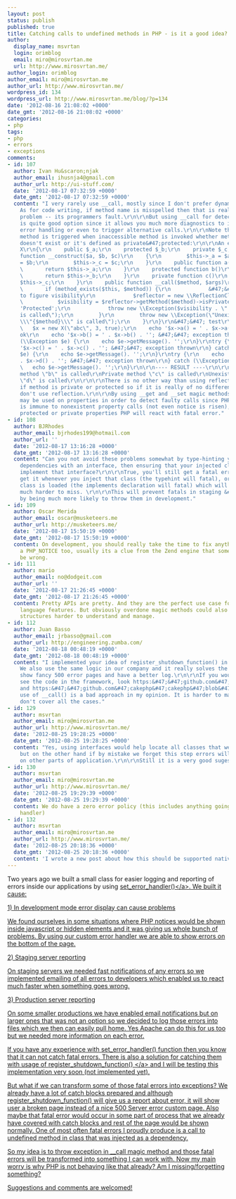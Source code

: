 ```yaml
---
layout: post
status: publish
published: true
title: Catching calls to undefined methods in PHP - is it a good idea?
author:
  display_name: msvrtan
  login: orimblog
  email: miro@mirosvrtan.me
  url: http://www.mirosvrtan.me/
author_login: orimblog
author_email: miro@mirosvrtan.me
author_url: http://www.mirosvrtan.me/
wordpress_id: 134
wordpress_url: http://www.mirosvrtan.me/blog/?p=134
date: '2012-08-16 21:08:02 +0000'
date_gmt: '2012-08-16 21:08:02 +0000'
categories:
- php
tags:
- php
- errors
- exceptions
comments:
- id: 107
  author: Ivan Hu&scaron;njak
  author_email: ihusnja4@gmail.com
  author_url: http://ui-stuff.com/
  date: '2012-08-17 07:32:59 +0000'
  date_gmt: '2012-08-17 07:32:59 +0000'
  content: "I very rarely use __call, mostly since I don't prefer dynamic method calls.
    As for code writing, if method name is misspelled then that is really not applications
    problem -- its programmers fault.\r\n\r\nBut using __call for detecting errors
    is quite good option since it allows you much more diagnostics to include in your
    error handling or even to trigger alternative calls.\r\n\r\nNote that __call magic
    method is triggered when inaccessible method is invoked whether method really
    doesn't exist or it's defined as private&#47;protected:\r\n\r\nAn example:\r\n\r\nclass
    X\r\n{\r\n    public $_a;\r\n    protected $_b;\r\n    private $_c;\r\n    public
    function __construct($a, $b, $c)\r\n    {\r\n        $this->_a = $a;\r\n        $this->_b
    = $b;\r\n        $this->_c = $c;\r\n    }\r\n    public function a()\r\n    {\r\n
    \       return $this->_a;\r\n    }\r\n    protected function b()\r\n    {\r\n
    \       return $this->_b;\r\n    }\r\n    private function c()\r\n    {\r\n        return
    $this->_c;\r\n    }\r\n    public function __call($method, $args)\r\n    {\r\n
    \       if (method_exists($this, $method)) {\r\n            &#47;&#47; use reflectio
    to figure visibility\r\n            $reflector = new \\ReflectionClass(get_class($this));\r\n
    \           $visibility = $reflector->getMethod($method)->isPrivate()? 'Private':
    'Protected';\r\n            throw new \\Exception($visibility . \" method \\\"{$method}\\\"
    is called\");\r\n        }\r\n        throw new \\Exception(\"Unexisting method
    \\\"{$method}\\\" is called\");\r\n    }\r\n}\r\n&#47;&#47; test\r\ntry {\r\n
    \   $x = new X(\"abc\", 3, true);\r\n    echo '$x->a() = ' . $x->a() . ''; &#47;&#47;
    ok\r\n    echo '$x->b() = ' . $x->b() . ''; &#47;&#47; exception thrown\r\n} catch
    (\\Exception $e) {\r\n    echo $e->getMessage(). '';\r\n}\r\ntry {\r\n    echo
    '$x->c() = ' . $x->c() . ''; &#47;&#47; exception thrown\r\n} catch (\\Exception
    $e) {\r\n    echo $e->getMessage(). '';\r\n}\r\ntry {\r\n    echo '$x->d() = '
    . $x->d() . ''; &#47;&#47; exception thrown\r\n} catch (\\Exception $e) {\r\n
    \   echo $e->getMessage(). '';\r\n}\r\n\r\n---- RESULT ----\r\n\r\n$x->a() = abc\r\nProtected
    method \"b\" is called\r\nPrivate method \"c\" is called\r\nUnexisting method
    \"d\" is called\r\n\r\n\r\nThere is no other way than using reflection to detect
    if method is private or protected so if it is really of no difference to you,
    don't use reflection.\r\n\r\nBy using __get and __set magic methods same diagnostic
    may be used on properties in order to detect faulty calls since PHP by default
    is immune to nonexistent property calls (not even notice is risen), but for calling
    protected or private properties PHP will react with fatal error."
- id: 108
  author: BJRhodes
  author_email: bjrhodes199@hotmail.com
  author_url: ''
  date: '2012-08-17 13:16:28 +0000'
  date_gmt: '2012-08-17 13:16:28 +0000'
  content: "Can you not avoid these problems somewhat by type-hinting your injected
    dependencies with an interface, then ensuring that your injected classes correctly
    implement that interface?\r\n\r\nTrue, you'll still get a fatal error, but you'll
    get it whenever you inject that class (the typehint will fatal), or whenever that
    class is loaded (the implements declaration will fatal) which will make it much,
    much harder to miss. \r\n\r\nThis will prevent fatals in staging &#47; production
    by being much more likely to throw them in development."
- id: 109
  author: Oscar Merida
  author_email: oscar@musketeers.me
  author_url: http://musketeers.me/
  date: '2012-08-17 15:50:19 +0000'
  date_gmt: '2012-08-17 15:50:19 +0000'
  content: On development, you should really take the time to fix anything that causes
    a PHP_NOTICE too, usually its a clue from the Zend engine that something could
    be wrong.
- id: 111
  author: mario
  author_email: no@dodgeit.com
  author_url: ''
  date: '2012-08-17 21:26:45 +0000'
  date_gmt: '2012-08-17 21:26:45 +0000'
  content: Pretty APIs are pretty. And they are the perfect use case for such scripting
    language features. But obviously overdone magic methods could also make big application
    structures harder to understand and manage.
- id: 112
  author: Juan Basso
  author_email: jrbasso@gmail.com
  author_url: http://engineering.zumba.com/
  date: '2012-08-18 00:48:19 +0000'
  date_gmt: '2012-08-18 00:48:19 +0000'
  content: "I implemented your idea of register_shutdown_function() in CakePHP framework.
    We also use the same logic in our company and it really solves the problem to
    show fancy 500 error pages and have a better log.\r\n\r\nIf you would like to
    see the code in the framework, look https:&#47;&#47;github.com&#47;cakephp&#47;cakephp&#47;blob&#47;master&#47;lib&#47;Cake&#47;Core&#47;App.php#L907-927
    and https:&#47;&#47;github.com&#47;cakephp&#47;cakephp&#47;blob&#47;master&#47;lib&#47;Cake&#47;Error&#47;ErrorHandler.php#L198-217\r\n\r\nThe
    use of __call() is a bad approach in my opinion. It is harder to maintain and
    don't cover all the cases."
- id: 129
  author: msvrtan
  author_email: miro@mirosvrtan.me
  author_url: http://www.mirosvrtan.me/
  date: '2012-08-25 19:28:25 +0000'
  date_gmt: '2012-08-25 19:28:25 +0000'
  content: "Yes, using interfaces would help locate all classes that we need to upgrade
    but on the other hand if by mistake we forget this step errors will start showing
    on other parts of application.\r\n\r\nStill it is a very good sugestion tnx!"
- id: 130
  author: msvrtan
  author_email: miro@mirosvrtan.me
  author_url: http://www.mirosvrtan.me/
  date: '2012-08-25 19:29:39 +0000'
  date_gmt: '2012-08-25 19:29:39 +0000'
  content: We do have a zero error policy (this includes anything going into our error
    handler)
- id: 132
  author: msvrtan
  author_email: miro@mirosvrtan.me
  author_url: http://www.mirosvrtan.me/
  date: '2012-08-25 20:18:36 +0000'
  date_gmt: '2012-08-25 20:18:36 +0000'
  content: 'I wrote a new post about how this should be supported natively: http:&#47;&#47;www.mirosvrtan.me&#47;blog&#47;2012&#47;08&#47;php-fatal-errors-into-exceptions-natively&#47;'
---
```

<p>Two years ago we built a small class for easier logging and reporting of errors inside our applications by using <a href="http:&#47;&#47;php.net&#47;manual&#47;en&#47;function.set-error-handler.php" target="_blank">set_error_handler()<&#47;a>. We built it cause:</p>
<p>1) In development mode error display can cause problems</p>
<p>We found ourselves in some situations where PHP notices would be shown inside javascript or hidden elements and it was giving us whole bunch of problems. By using our custom error handler we are able to show errors on the bottom of the page.</p>
<p>2) Staging server reporting</p>
<p>On staging servers we needed fast notifications of any errors so we implemented emailing of all errors to developers which enabled us to react much faster when something goes wrong. </p>
<p>3) Production server reporting</p>
<p>On some smaller productions we have enabled email notifications but on larger ones that was not an option so we decided to log those errors into files which we then can easily pull home. Yes Apache can do this for us too but we needed more information on each error.</p>
<p>If you have any experience with set_error_handler() function then you know that it can not catch fatal errors. There is also a solution for catching them with usage of <a href="php.net&#47;manual&#47;en&#47;function.register-shutdown-function.php" target="_blank"> register_shutdown_function() <&#47;a> and I will be testing this implementation very soon (not implemented yet). </p>
<p>But what if we can transform some of those fatal errors into exceptions? We already have a lot of catch blocks prepared and although register_shutdown_function() will give us a report about error, it will show user a broken page instead of a nice 500 Server error custom page. Also maybe that fatal error would occur in some part of process that we already have covered with catch blocks and rest of the page would be shown normally. One of most often fatal errors I proudly produce is a call to undefined method in class that was injected as a dependency. </p>
<p>So my idea is to throw exception in __call magic method and those fatal errors will be transformed into something I can work with. Now my main worry is why PHP is not behaving like that already? Am I missing&#47;forgetting something? </p>
<p>Suggestions and comments are welcomed!</p>
